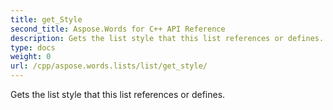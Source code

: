 ```yaml
---
title: get_Style
second_title: Aspose.Words for C++ API Reference
description: Gets the list style that this list references or defines. 
type: docs
weight: 0
url: /cpp/aspose.words.lists/list/get_style/
---
```


Gets the list style that this list references or defines. 

